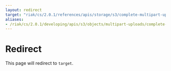 ```yaml
---
layout: redirect
target: "riak/cs/2.0.1/references/apis/storage/s3/complete-multipart-upload"
aliases:
- /riak/cs/2.0.1/developing/apis/s3/objects/multipart-uploads/complete-multipart-upload
---
```


# Redirect

This page will redirect to `target`.
